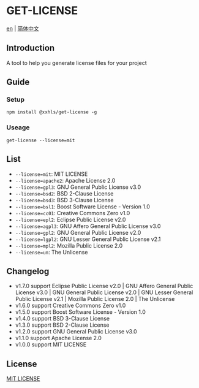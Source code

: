 # GET-LICENSE

[en](./README.md) | [简体中文](./README-zh.md)

## Introduction

A tool to help you generate license files for your project

## Guide

### Setup

```shell
npm install @xxhls/get-license -g
```

### Useage

```shell
get-license --license=mit
```

## List

- `--license=mit`: MIT LICENSE
- `--license=apache2`: Apache License 2.0
- `--license=gpl3`: GNU General Public License v3.0
- `--license=bsd2`: BSD 2-Clause License
- `--license=bsd3`: BSD 3-Clause License
- `--license=bsl1`: Boost Software License - Version 1.0
- `--license=cc01`: Creative Commons Zero v1.0
- `--license=epl2`: Eclipse Public License v2.0
- `--license=agpl3`: GNU Affero General Public License v3.0
- `--license=gpl2`: GNU General Public License v2.0
- `--license=lgpl2`: GNU Lesser General Public License v2.1
- `--license=mpl2`: Mozilla Public License 2.0
- `--license=un`: The Unlicense

## Changelog

- v1.7.0 support Eclipse Public License v2.0 | GNU Affero General Public License v3.0 | GNU General Public License v2.0 | GNU Lesser General Public License v2.1 | Mozilla Public License 2.0 | The Unlicense
- v1.6.0 support Creative Commons Zero v1.0
- v1.5.0 support Boost Software License - Version 1.0
- v1.4.0 support BSD 3-Clause License
- v1.3.0 support BSD 2-Clause License
- v1.2.0 support GNU General Public License v3.0
- v1.1.0 support Apache License 2.0
- v1.0.0 support MIT LICENSE

## License

[MIT LICENSE](https://mit-license.org/)
